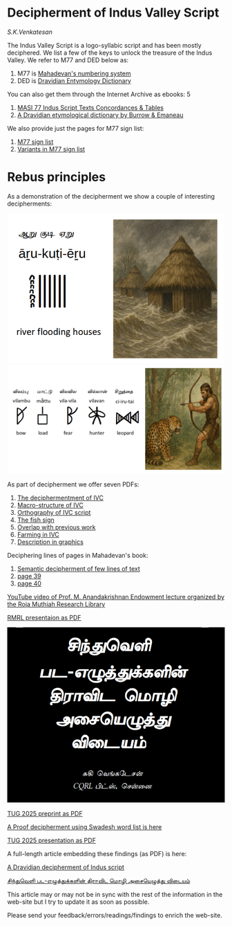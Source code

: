 # Decipherment of Indus Valley Script


*S.K.Venkatesan*


The Indus Valley Script is a logo-syllabic script and has been mostly deciphered. We list a few of the keys to unlock the treasure of the Indus Valley. We refer to M77 and DED below as:

1. M77 is [Mahadevan's numbering system](https://indusscript.in/)
2. DED is [Dravidian Entymology Dictionary](https://dsal.uchicago.edu/dictionaries/burrow/)

You can also get them through the Internet Archive as ebooks:
5
1. [MASI 77 Indus Script Texts Concordances & Tables](https://archive.org/details/masi77indusscripttextsconcordancestablesiravathammahadevan_410_D)
2. [A Dravidian etymological dictionary by Burrow &amp; Emaneau](https://archive.org/details/dravidianetymolo0000burr_u1k6/mode/2up)

We also provide just the pages for M77 sign list:

1. [M77 sign list](M77-sign-list.pdf)
2. [Variants in M77 sign list](M77-variants.pdf)


# Rebus principles

As a demonstration of the decipherment we show a couple of interesting decipherments:

<img src="img/flood.png">

<br>

<img src="img/leopard.png">

As part of decipherment we offer seven PDFs:

1. [The deciphermentment of IVC](ivc-script-decipherment.pdf)
2. [Macro-structure of IVC](macro-structures-ivc-script.pdf)
3. [Orthography of IVC script](orthography-ivc.pdf)
4. [The fish sign](fish-sign.pdf)
5. [Overlap with previous work](overlap-with-other-work.pdf)
6. [Farming in IVC](ivc-farming.pdf)
7. [Description in graphics](description-in-graphics.pdf)

Deciphering lines of pages in Mahadevan's book:

1. [Semantic decipherment of few lines of text](ivc-readings.pdf)
2. [page 39](https://github.com/Sukii/decipher-ivc/blob/main/pages/p39.pdf)
3. [page 40](https://github.com/Sukii/decipher-ivc/blob/main/pages/p40.pdf)


[YouTube video of Prof. M. Anandakrishnan Endowment lecture organized by the Roja Muthiah Research Library](https://www.youtube.com/live/LI4BatNlxfM?si=xp2L9H0aQmX79n1g)

[RMRL presentaion as PDF](rmrl-presentation.pdf)


[![Short video presentation of decipherment in Tamil script](img/thumbnail-ivc.png)](https://archive.org/details/ivcf_20250824_202508)


[TUG 2025 preprint as PDF](https://tug.org/tug2025/preprints/venkatesan-writing.pdf)

[A Proof decipherment using Swadesh word list is here](https://github.com/Sukii/decipher-ivc/blob/main/ivc-word-freq.pdf)

[TUG 2025 presentation as PDF](https://tug.org/tug2025/av/d2-t14-venkatesan-writing/d2-t14-venkatesan-writing-slides.pdf)

A full-length article embedding these findings (as PDF) is here:

[A Dravidian decipherment of Indus script](https://archive.org/details/ivc-script-decipherment-article_20250602)

[சிந்துவெளி பட-எழுத்துக்களின் திராவிட மொழி அசையெழுத்து விடையம்](https://archive.org/details/ivc-script-decipherment-article-tamil_202504)

This article may or may not be in sync with the rest of the information in the web-site but I try to update it as soon as possible.

Please send your feedback/errors/readings/findings to enrich the web-site.

